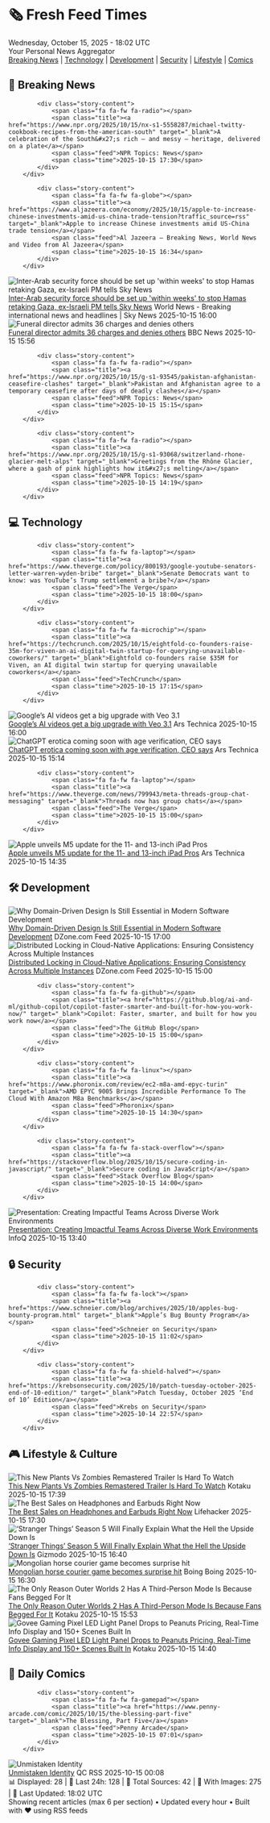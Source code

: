 <!-- Processing 54 RSS feeds at 2025-10-15 18:02:26 UTC -->
<!-- Processing: Saturday Morning Breakfast Cereal -->
<!-- Processing: Cyanide & Happiness -->
<!-- Processing: Dinosaur Comics -->
<!-- Processing: BBC World News -->
<!-- Processing: BBC Breaking News -->
<!-- Processing: NPR News -->
<!-- Processing: Reuters World News -->
<!-- Processing: Guardian World News -->
<!-- Processing: Sky News World -->
<!-- Processing: TechCrunch -->
<!-- Processing: The Verge -->
<!-- Processing: O'Reilly Radar -->
<!-- Processing: Slashdot -->
<!-- Processing: Lobsters Python -->
<!-- Processing: Hacker News -->
<!-- Processing: It's FOSS -->
<!-- Processing: DistroWatch -->
<!-- Processing: Linux.com -->
<!-- Processing: Ubuntu Blog -->
<!-- Processing: InfoQ -->
<!-- Processing: DZone -->
<!-- Processing: Martin Fowler -->
<!-- Processing: Coding Horror -->
<!-- Processing: Lifehacker -->
<!-- Processing: Kotaku -->
<!-- Processing: Schneier on Security -->
<!-- Generated 8 new posts out of 26 feeds processed -->
<div class="newspaper-header">
    <h1 class="newspaper-title">🗞️ Fresh Feed Times</h1>
    <div class="newspaper-date">Wednesday, October 15, 2025 - 18:02 UTC</div>
    <div class="newspaper-subtitle">Your Personal News Aggregator</div>
</div>

<div class="newspaper-nav">
    <a href="#breaking">Breaking News</a> |
    <a href="#tech">Technology</a> |
    <a href="#dev">Development</a> |
    <a href="#security">Security</a> |
    <a href="#lifestyle">Lifestyle</a> |
    <a href="#webcomics">Comics</a>
</div>

<div class="news-section breaking-news" id="breaking">
<h2 class="section-header">🚨 Breaking News</h2>
<div class="stories-container">
<div class="story">
            
            <div class="story-content">
                <span class="fa fa-fw fa-radio"></span>
                <span class="title"><a href="https://www.npr.org/2025/10/15/nx-s1-5558287/michael-twitty-cookbook-recipes-from-the-american-south" target="_blank">A celebration of the South&#x27;s rich — and messy — heritage, delivered on a plate</a></span>
                <span class="feed">NPR Topics: News</span>
                <span class="time">2025-10-15 17:30</span>
            </div>
        </div>
<div class="story">
            
            <div class="story-content">
                <span class="fa fa-fw fa-globe"></span>
                <span class="title"><a href="https://www.aljazeera.com/economy/2025/10/15/apple-to-increase-chinese-investments-amid-us-china-trade-tension?traffic_source=rss" target="_blank">Apple to increase Chinese investments amid US-China trade tension</a></span>
                <span class="feed">Al Jazeera – Breaking News, World News and Video from Al Jazeera</span>
                <span class="time">2025-10-15 16:34</span>
            </div>
        </div>
<div class="story">
            <img src="https://e3.365dm.com/25/10/1920x1080/skynews-ehud-barak-israel_7051819.jpg?20251015154432" alt="Inter-Arab security force should be set up &#x27;within weeks&#x27; to stop Hamas retaking Gaza, ex-Israeli PM tells Sky News" class="story-image" loading="lazy" onerror="this.style.display='none'">
            <div class="story-content">
                <span class="fa fa-fw fa-satellite"></span>
                <span class="title"><a href="https://news.sky.com/story/inter-arab-security-force-should-be-set-up-within-weeks-to-stop-hamas-retaking-gaza-ex-israeli-pm-says-13450513" target="_blank">Inter-Arab security force should be set up &#x27;within weeks&#x27; to stop Hamas retaking Gaza, ex-Israeli PM tells Sky News</a></span>
                <span class="feed">World News - Breaking international news and headlines | Sky News</span>
                <span class="time">2025-10-15 16:00</span>
            </div>
        </div>
<div class="story">
            <img src="https://ichef.bbci.co.uk/ace/standard/240/cpsprodpb/208c/live/f92571e0-a9de-11f0-b2a1-6f537f66f9aa.jpg" alt="Funeral director admits 36 charges and denies others" class="story-image" loading="lazy" onerror="this.style.display='none'">
            <div class="story-content">
                <span class="fa fa-fw fa-flag"></span>
                <span class="title"><a href="https://www.bbc.com/news/articles/cwyplw17897o?at_medium=RSS&at_campaign=rss" target="_blank">Funeral director admits 36 charges and denies others</a></span>
                <span class="feed">BBC News</span>
                <span class="time">2025-10-15 15:56</span>
            </div>
        </div>
<div class="story">
            
            <div class="story-content">
                <span class="fa fa-fw fa-radio"></span>
                <span class="title"><a href="https://www.npr.org/2025/10/15/g-s1-93545/pakistan-afghanistan-ceasefire-clashes" target="_blank">Pakistan and Afghanistan agree to a temporary ceasefire after days of deadly clashes</a></span>
                <span class="feed">NPR Topics: News</span>
                <span class="time">2025-10-15 15:15</span>
            </div>
        </div>
<div class="story">
            
            <div class="story-content">
                <span class="fa fa-fw fa-radio"></span>
                <span class="title"><a href="https://www.npr.org/2025/10/15/g-s1-93068/switzerland-rhone-glacier-melt-alps" target="_blank">Greetings from the Rhône Glacier, where a gash of pink highlights how it&#x27;s melting</a></span>
                <span class="feed">NPR Topics: News</span>
                <span class="time">2025-10-15 14:19</span>
            </div>
        </div>
</div>
</div>
<div class="news-section tech-news" id="tech">
<h2 class="section-header">💻 Technology</h2>
<div class="stories-container">
<div class="story">
            
            <div class="story-content">
                <span class="fa fa-fw fa-laptop"></span>
                <span class="title"><a href="https://www.theverge.com/policy/800193/google-youtube-senators-letter-warren-wyden-bribe" target="_blank">Senate Democrats want to know: was YouTube’s Trump settlement a bribe?</a></span>
                <span class="feed">The Verge</span>
                <span class="time">2025-10-15 18:00</span>
            </div>
        </div>
<div class="story">
            
            <div class="story-content">
                <span class="fa fa-fw fa-microchip"></span>
                <span class="title"><a href="https://techcrunch.com/2025/10/15/eightfold-co-founders-raise-35m-for-viven-an-ai-digital-twin-startup-for-querying-unavailable-coworkers/" target="_blank">Eightfold co-founders raise $35M for Viven, an AI digital twin startup for querying unavailable coworkers</a></span>
                <span class="feed">TechCrunch</span>
                <span class="time">2025-10-15 17:15</span>
            </div>
        </div>
<div class="story">
            <img src="https://cdn.arstechnica.net/wp-content/uploads/2025/10/Veo-3.1-500x500.png" alt="Google’s AI videos get a big upgrade with Veo 3.1" class="story-image" loading="lazy" onerror="this.style.display='none'">
            <div class="story-content">
                <span class="fa fa-fw fa-cog"></span>
                <span class="title"><a href="https://arstechnica.com/google/2025/10/googles-ai-videos-get-a-big-upgrade-with-veo-3-1/" target="_blank">Google’s AI videos get a big upgrade with Veo 3.1</a></span>
                <span class="feed">Ars Technica</span>
                <span class="time">2025-10-15 16:00</span>
            </div>
        </div>
<div class="story">
            <img src="https://cdn.arstechnica.net/wp-content/uploads/2023/12/openai-math-apples-500x500.jpg" alt="ChatGPT erotica coming soon with age verification, CEO says" class="story-image" loading="lazy" onerror="this.style.display='none'">
            <div class="story-content">
                <span class="fa fa-fw fa-cog"></span>
                <span class="title"><a href="https://arstechnica.com/ai/2025/10/chatgpt-will-soon-allow-erotic-chats-for-verified-adults-only/" target="_blank">ChatGPT erotica coming soon with age verification, CEO says</a></span>
                <span class="feed">Ars Technica</span>
                <span class="time">2025-10-15 15:14</span>
            </div>
        </div>
<div class="story">
            
            <div class="story-content">
                <span class="fa fa-fw fa-laptop"></span>
                <span class="title"><a href="https://www.theverge.com/news/799943/meta-threads-group-chat-messaging" target="_blank">Threads now has group chats</a></span>
                <span class="feed">The Verge</span>
                <span class="time">2025-10-15 15:00</span>
            </div>
        </div>
<div class="story">
            <img src="https://cdn.arstechnica.net/wp-content/uploads/2025/10/Apple-iPad-Pro-hero-251015-500x500.jpg" alt="Apple unveils M5 update for the 11- and 13-inch iPad Pros" class="story-image" loading="lazy" onerror="this.style.display='none'">
            <div class="story-content">
                <span class="fa fa-fw fa-cog"></span>
                <span class="title"><a href="https://arstechnica.com/gadgets/2025/10/apple-unveils-m5-update-for-the-11-and-13-inch-ipad-pros/" target="_blank">Apple unveils M5 update for the 11- and 13-inch iPad Pros</a></span>
                <span class="feed">Ars Technica</span>
                <span class="time">2025-10-15 14:35</span>
            </div>
        </div>
</div>
</div>
<div class="news-section dev-news" id="dev">
<h2 class="section-header">🛠️ Development</h2>
<div class="stories-container">
<div class="story">
            <img src="https://dz2cdn1.dzone.com/thumbnail?fid=18699737&w=600" alt="Why Domain-Driven Design Is Still Essential in Modern Software Development" class="story-image" loading="lazy" onerror="this.style.display='none'">
            <div class="story-content">
                <span class="fa fa-fw fa-newspaper"></span>
                <span class="title"><a href="https://dzone.com/articles/domain-driven-design-modern-software-development" target="_blank">Why Domain-Driven Design Is Still Essential in Modern Software Development</a></span>
                <span class="feed">DZone.com Feed</span>
                <span class="time">2025-10-15 17:00</span>
            </div>
        </div>
<div class="story">
            <img src="https://dz2cdn1.dzone.com/thumbnail?fid=18699311&w=600" alt="Distributed Locking in Cloud-Native Applications: Ensuring Consistency Across Multiple Instances" class="story-image" loading="lazy" onerror="this.style.display='none'">
            <div class="story-content">
                <span class="fa fa-fw fa-newspaper"></span>
                <span class="title"><a href="https://dzone.com/articles/distributed-locking-cloud-native-applications" target="_blank">Distributed Locking in Cloud-Native Applications: Ensuring Consistency Across Multiple Instances</a></span>
                <span class="feed">DZone.com Feed</span>
                <span class="time">2025-10-15 15:00</span>
            </div>
        </div>
<div class="story">
            
            <div class="story-content">
                <span class="fa fa-fw fa-github"></span>
                <span class="title"><a href="https://github.blog/ai-and-ml/github-copilot/copilot-faster-smarter-and-built-for-how-you-work-now/" target="_blank">Copilot: Faster, smarter, and built for how you work now</a></span>
                <span class="feed">The GitHub Blog</span>
                <span class="time">2025-10-15 15:00</span>
            </div>
        </div>
<div class="story">
            
            <div class="story-content">
                <span class="fa fa-fw fa-linux"></span>
                <span class="title"><a href="https://www.phoronix.com/review/ec2-m8a-amd-epyc-turin" target="_blank">AMD EPYC 9005 Brings Incredible Performance To The Cloud With Amazon M8a Benchmarks</a></span>
                <span class="feed">Phoronix</span>
                <span class="time">2025-10-15 14:30</span>
            </div>
        </div>
<div class="story">
            
            <div class="story-content">
                <span class="fa fa-fw fa-stack-overflow"></span>
                <span class="title"><a href="https://stackoverflow.blog/2025/10/15/secure-coding-in-javascript/" target="_blank">Secure coding in JavaScript</a></span>
                <span class="feed">Stack Overflow Blog</span>
                <span class="time">2025-10-15 14:00</span>
            </div>
        </div>
<div class="story">
            <img src="https://res.infoq.com/presentations/team-diversity-productivity/en/mediumimage/natan-zabkar-nordberg-medium-1757666105109.jpg" alt="Presentation: Creating Impactful Teams Across Diverse Work Environments" class="story-image" loading="lazy" onerror="this.style.display='none'">
            <div class="story-content">
                <span class="fa fa-fw fa-info-circle"></span>
                <span class="title"><a href="https://www.infoq.com/presentations/team-diversity-productivity/?utm_campaign=infoq_content&utm_source=infoq&utm_medium=feed&utm_term=global" target="_blank">Presentation: Creating Impactful Teams Across Diverse Work Environments</a></span>
                <span class="feed">InfoQ</span>
                <span class="time">2025-10-15 13:40</span>
            </div>
        </div>
</div>
</div>
<div class="news-section security-news" id="security">
<h2 class="section-header">🔒 Security</h2>
<div class="stories-container">
<div class="story">
            
            <div class="story-content">
                <span class="fa fa-fw fa-lock"></span>
                <span class="title"><a href="https://www.schneier.com/blog/archives/2025/10/apples-bug-bounty-program.html" target="_blank">Apple’s Bug Bounty Program</a></span>
                <span class="feed">Schneier on Security</span>
                <span class="time">2025-10-15 11:02</span>
            </div>
        </div>
<div class="story">
            
            <div class="story-content">
                <span class="fa fa-fw fa-shield-halved"></span>
                <span class="title"><a href="https://krebsonsecurity.com/2025/10/patch-tuesday-october-2025-end-of-10-edition/" target="_blank">Patch Tuesday, October 2025 ‘End of 10’ Edition</a></span>
                <span class="feed">Krebs on Security</span>
                <span class="time">2025-10-14 22:57</span>
            </div>
        </div>
</div>
</div>
<div class="news-section lifestyle-news" id="lifestyle">
<h2 class="section-header">🎮 Lifestyle & Culture</h2>
<div class="stories-container">
<div class="story">
            <img src="https://kotaku.com/app/uploads/2025/10/pvsszzz-1280x720.jpg" alt="This New Plants Vs Zombies Remastered Trailer Is Hard To Watch" class="story-image" loading="lazy" onerror="this.style.display='none'">
            <div class="story-content">
                <span class="fa fa-fw fa-gamepad"></span>
                <span class="title"><a href="https://kotaku.com/new-plants-vs-zombies-remastered-replanted-trailer-cringe-fake-twitch-stream-2000635689" target="_blank">This New Plants Vs Zombies Remastered Trailer Is Hard To Watch</a></span>
                <span class="feed">Kotaku</span>
                <span class="time">2025-10-15 17:39</span>
            </div>
        </div>
<div class="story">
            <img src="https://lifehacker.com/imagery/articles/01HF2HFA1NX2ZENNBGHJ79AMPW/hero-image.png" alt="The Best Sales on Headphones and Earbuds Right Now" class="story-image" loading="lazy" onerror="this.style.display='none'">
            <div class="story-content">
                <span class="fa fa-fw fa-life-ring"></span>
                <span class="title"><a href="https://lifehacker.com/best-deals-on-earbuds-and-headphones-right-now?utm_medium=RSS" target="_blank">The Best Sales on Headphones and Earbuds Right Now</a></span>
                <span class="feed">Lifehacker</span>
                <span class="time">2025-10-15 17:30</span>
            </div>
        </div>
<div class="story">
            <img src="https://gizmodo.com/app/uploads/2025/10/StrangerThings_S5-1280x853.jpg" alt="‘Stranger Things’ Season 5 Will Finally Explain What the Hell the Upside Down Is" class="story-image" loading="lazy" onerror="this.style.display='none'">
            <div class="story-content">
                <span class="fa fa-fw fa-computer"></span>
                <span class="title"><a href="https://gizmodo.com/stranger-things-season-5-upside-down-explained-origins-netflix-2000672687" target="_blank">‘Stranger Things’ Season 5 Will Finally Explain What the Hell the Upside Down Is</a></span>
                <span class="feed">Gizmodo</span>
                <span class="time">2025-10-15 16:40</span>
            </div>
        </div>
<div class="story">
            <img src="https://i0.wp.com/boingboing.net/wp-content/uploads/2025/10/legendofkhiimori.png?fit=1184%2C660&amp;quality=55&amp;ssl=1" alt="Mongolian horse courier game becomes surprise hit" class="story-image" loading="lazy" onerror="this.style.display='none'">
            <div class="story-content">
                <span class="fa fa-fw fa-arrow-right"></span>
                <span class="title"><a href="https://boingboing.net/2025/10/15/mongolian-horse-courier-game-becomes-surprise-hit.html" target="_blank">Mongolian horse courier game becomes surprise hit</a></span>
                <span class="feed">Boing Boing</span>
                <span class="time">2025-10-15 16:30</span>
            </div>
        </div>
<div class="story">
            <img src="https://kotaku.com/app/uploads/2025/10/outerworldd2-1280x720.jpg" alt="The Only Reason Outer Worlds 2 Has A Third-Person Mode Is Because Fans Begged For It" class="story-image" loading="lazy" onerror="this.style.display='none'">
            <div class="story-content">
                <span class="fa fa-fw fa-gamepad"></span>
                <span class="title"><a href="https://kotaku.com/outer-worlds-2-third-person-option-first-person-new-vegas-fov-console-2000635681" target="_blank">The Only Reason Outer Worlds 2 Has A Third-Person Mode Is Because Fans Begged For It</a></span>
                <span class="feed">Kotaku</span>
                <span class="time">2025-10-15 15:53</span>
            </div>
        </div>
<div class="story">
            <img src="https://kotaku.com/app/uploads/2025/10/GovveGamingPixelLight-1280x853.jpg" alt="Govee Gaming Pixel LED Light Panel Drops to Peanuts Pricing, Real-Time Info Display and 150+ Scenes Built In" class="story-image" loading="lazy" onerror="this.style.display='none'">
            <div class="story-content">
                <span class="fa fa-fw fa-gamepad"></span>
                <span class="title"><a href="https://kotaku.com/govee-gaming-pixel-led-light-panel-drops-to-peanuts-pricing-real-time-info-display-and-150-scenes-built-in-2000635378" target="_blank">Govee Gaming Pixel LED Light Panel Drops to Peanuts Pricing, Real-Time Info Display and 150+ Scenes Built In</a></span>
                <span class="feed">Kotaku</span>
                <span class="time">2025-10-15 14:40</span>
            </div>
        </div>
</div>
</div>
<div class="news-section webcomics-section" id="webcomics">
<h2 class="section-header">🎨 Daily Comics</h2>
<div class="stories-container">
<div class="story">
            
            <div class="story-content">
                <span class="fa fa-fw fa-gamepad"></span>
                <span class="title"><a href="https://www.penny-arcade.com/comic/2025/10/15/the-blessing-part-five" target="_blank">The Blessing, Part Five</a></span>
                <span class="feed">Penny Arcade</span>
                <span class="time">2025-10-15 07:01</span>
            </div>
        </div>
<div class="story">
            <img src="http://www.questionablecontent.net/comics/5679.png" alt="Unmistaken Identity" class="story-image" loading="lazy" onerror="this.style.display='none'">
            <div class="story-content">
                <span class="fa fa-fw fa-music"></span>
                <span class="title"><a href="http://questionablecontent.net/view.php?comic=5679" target="_blank">Unmistaken Identity</a></span>
                <span class="feed">QC RSS</span>
                <span class="time">2025-10-15 00:08</span>
            </div>
        </div>
</div>
</div>

<div class="newspaper-footer">
    <div class="stats">
        📊 Displayed: 28 | 📅 Last 24h: 128 | 📡 Total Sources: 42 | 📸 With Images: 275 |
        🔄 Last Updated: 18:02 UTC
    </div>
    <div class="footer-note">
        Showing recent articles (max 6 per section) • Updated every hour • Built with ❤️ using RSS feeds
    </div>
</div>
